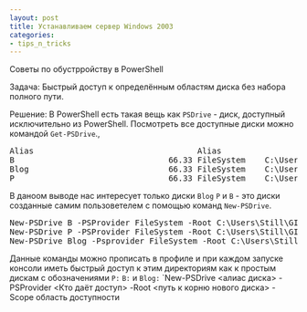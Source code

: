 ```yaml
---
layout: post
title: Устанавливаем сервер Windows 2003
categories:
- tips_n_tricks
---
```

Советы по обустрройству в PowerShell

Задача: Быстрый доступ к определённым областям диска без набора полного пути.

Решение: В PowerShell есть такая вещь как `PSDrive` - диск, доступный исключительно из PowerShell. Посмотреть все доступные диски можно командой `Get-PSDrive`.,
<pre>
Alias                                  Alias
B                                66.33 FileSystem    C:\Users\Still\GIT\PersonalPakag...
Blog                             66.33 FileSystem    C:\Users\Still\GIT\stillru.githu...                         _draft
P                                66.33 FileSystem    C:\Users\Still\GIT\PersonalPakag...
</pre>
В даноом выводе нас интересует только диски `Blog` `P` и `B` - это диски созданные самим пользоветелем с помощью команд `New-PSDrive`.
<pre>
New-PSDrive B -PSProvider FileSystem -Root C:\Users\Still\GIT\PersonalPakage\Scripts\Bash -Scope Global
New-PSDrive P -PSProvider FileSystem -Root C:\Users\Still\GIT\PersonalPakage\Scripts\Powershell -Scope Global
New-PSDrive Blog -Psprovider FileSystem -Root C:\Users\Still\GIT\stillru.github.com\ -Scope Global
</pre>
Данные команды можно прописать в профиле и при каждом запуске консоли иметь быстрый доступ к этим директориям как к простым дискам с обозначениями `P:` `B:` и `Blog:` 
`New-PSDrive <алиас диска> -PSProvider <Кто даёт доступ> -Root <путь к корню нового диска> -Scope область доступности
</pre>
